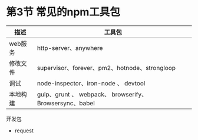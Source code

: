 # 第3节 常见的npm工具包

|描述|工具包|
|-|-|
|web服务|http-server、anywhere|
|修改文件|supervisor、forever、pm2、hotnode、strongloop|
|调试|node-inspector、iron-node 、 devtool |
|本地构建|gulp、grunt 、 webpack、 browserify、Browsersync、babel |



开发包
* request
